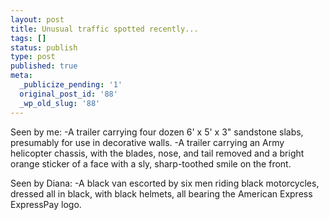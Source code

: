 ```yaml
---
layout: post
title: Unusual traffic spotted recently...
tags: []
status: publish
type: post
published: true
meta:
  _publicize_pending: '1'
  original_post_id: '88'
  _wp_old_slug: '88'
---
```

Seen by me:
-A trailer carrying four dozen 6' x 5' x 3" sandstone slabs, presumably for use in decorative walls.
-A trailer carrying an Army helicopter chassis, with the blades, nose, and tail removed and a bright orange sticker of a face with a sly, sharp-toothed smile on the front.

Seen by Diana:
-A black van escorted by six men riding black motorcycles, dressed all in black, with black helmets, all bearing the American Express ExpressPay logo.

